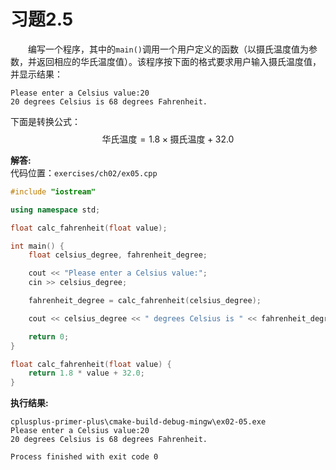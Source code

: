 # 习题2.5

&emsp;&emsp;编写一个程序，其中的`main()`调用一个用户定义的函数（以摄氏温度值为参数，并返回相应的华氏温度值）。该程序按下面的格式要求用户输入摄氏温度值，并显示结果：
```
Please enter a Celsius value:20
20 degrees Celsius is 68 degrees Fahrenheit.
```
下面是转换公式：$$\text{华氏温度}=1.8 \times \text{摄氏温度} + 32.0$$

**解答:**  
代码位置：`exercises/ch02/ex05.cpp`
```c++
#include "iostream"

using namespace std;

float calc_fahrenheit(float value);

int main() {
    float celsius_degree, fahrenheit_degree;

    cout << "Please enter a Celsius value:";
    cin >> celsius_degree;

    fahrenheit_degree = calc_fahrenheit(celsius_degree);

    cout << celsius_degree << " degrees Celsius is " << fahrenheit_degree << " degrees Fahrenheit." << endl;

    return 0;
}

float calc_fahrenheit(float value) {
    return 1.8 * value + 32.0;
}
```

**执行结果:**  
```
cplusplus-primer-plus\cmake-build-debug-mingw\ex02-05.exe
Please enter a Celsius value:20
20 degrees Celsius is 68 degrees Fahrenheit.

Process finished with exit code 0
```